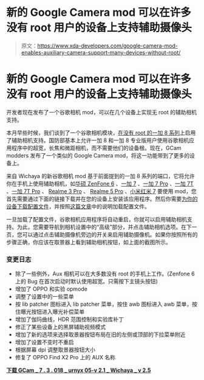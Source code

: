 # 新的 Google Camera mod 可以在许多没有 root 用户的设备上支持辅助摄像头

> 原文：<https://www.xda-developers.com/google-camera-mod-enables-auxiliary-camera-support-many-devices-without-root/>

# 新的 Google Camera mod 可以在许多没有 root 用户的设备上支持辅助摄像头

开发者现在发布了一个谷歌相机 mod，可以在几个设备上实现无 root 的辅助相机支持。

本月早些时候，我们谈到了一个谷歌相机模块，[在没有 root 的一加 8 系列](https://www.xda-developers.com/oneplus-8-8-pro-google-camera-mod-port-urnyx05-telephoto-wide-angle-camera/)上启用了辅助相机支持。国防部基本上允许一加 8 和一加 8 专业版用户使用谷歌相机应用程序中的超宽，长焦和微距相机，而不需要他们的设备根。现在，GCam modders 发布了一个类似的 Google Camera mod，将这一功能带到了更多的设备上。

来自 Wichaya 的新谷歌相机 mod 基于前面提到的一加 8 系列的端口，它将允许你在手机上使用辅助相机，如[华硕 ZenFone 6](https://forum.xda-developers.com/zenfone-6-2019) 、[一加 7](https://forum.xda-developers.com/oneplus-7) 、[一加 7 Pro](https://forum.xda-developers.com/oneplus-7-pro) 、[一加 7T](https://forum.xda-developers.com/oneplus-7t) 、[一加 7T Pro](https://forum.xda-developers.com/7t-pro) 、 [Realme 3 Pro](https://forum.xda-developers.com/realme-3-pro) 、 [Realme 5 Pro](https://forum.xda-developers.com/realme-5-pro) 、[小米红米 7](https://forum.xda-developers.com/redmi-7) 要使用 mod，您首先需要通过下面的链接下载并在您的设备上安装该应用程序。然后你需要[为你的设备下载配置文件](https://www.celsoazevedo.com/files/android/google-camera/f/configs-wichaya-02/)，并按照[这篇文章](https://www.celsoazevedo.com/files/android/google-camera/f/settings09/)中的说明加载配置文件。

一旦加载了配置文件，谷歌相机应用程序将自动重启，你就可以启用辅助相机支持。为此，您需要导航到相机设置中的“高级”部分，并点击辅助相机选项。在下一页，您可以通过点击辅助摄像机旁边的开关来启用辅助摄像机。如果你按照所有的步骤正确，你应该在取景器上看到辅助相机按钮，如上面的截图所示。

### 变更日志

*   除了一些例外，Aux 相机可以在大多数没有 root 的手机上工作。(Zenfone 6 上的 Bug 在首次启动时默认使用超宽。只需按下主镜头按钮)
*   增加了 OPPO 和实验 opmode
*   调整了设置中的一些菜单
*   按 lib patcher 图标进入 lib patcher 菜单，按住 awb 图标进入 awb 菜单，按住曝光按钮进入曝光补偿菜单
*   增加了伽玛曲线，HDR 范围控制和实验库补丁
*   修正了某些设备上的黑屏辅助视频模式
*   增加了新的选项来选择取景器按钮布局在旧的左侧或顶部的下拉菜单附近
*   增加了设置不变时不重启
*   根据屏幕 dpi 调整取景器按钮大小
*   修复了 OPPO Find X2 Pro 上的 AUX 名称

[**下载 GCam _ 7 . 3 . 018 _ urnyx 05-v 2.1 _ Wichaya _ v 2.5**](https://www.celsoazevedo.com/files/android/google-camera/f/changelog1311/)